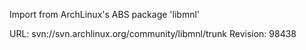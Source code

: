 Import from ArchLinux's ABS package 'libmnl'

URL: svn://svn.archlinux.org/community/libmnl/trunk
Revision: 98438
